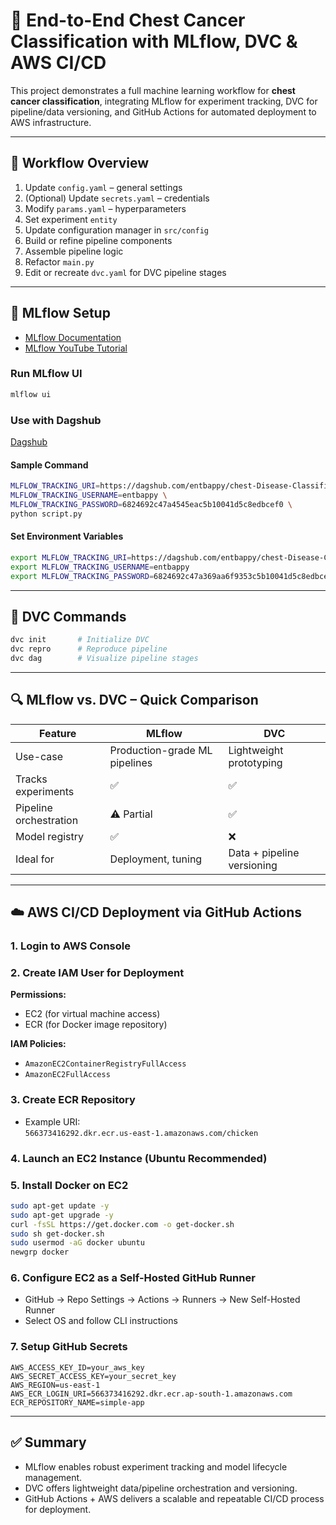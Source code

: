 
# 🧠 End-to-End Chest Cancer Classification with MLflow, DVC & AWS CI/CD

This project demonstrates a full machine learning workflow for **chest cancer classification**, integrating MLflow for experiment tracking, DVC for pipeline/data versioning, and GitHub Actions for automated deployment to AWS infrastructure.

---

## 🔁 Workflow Overview

1. Update `config.yaml` – general settings
2. (Optional) Update `secrets.yaml` – credentials
3. Modify `params.yaml` – hyperparameters
4. Set experiment `entity`
5. Update configuration manager in `src/config`
6. Build or refine pipeline components
7. Assemble pipeline logic
8. Refactor `main.py`
9. Edit or recreate `dvc.yaml` for DVC pipeline stages

---

## 🚀 MLflow Setup

- [MLflow Documentation](https://mlflow.org/docs/latest/index.html)
- [MLflow YouTube Tutorial](https://youtube.com/playlist?list=PLkz_y24mlSJZrqiZ4_cLUiP0CBN5wFmTb)

### Run MLflow UI

```bash
mlflow ui
```

### Use with Dagshub

[Dagshub](https://dagshub.com/)

#### Sample Command

```bash
MLFLOW_TRACKING_URI=https://dagshub.com/entbappy/chest-Disease-Classification-MLflow-DVC.mlflow \
MLFLOW_TRACKING_USERNAME=entbappy \
MLFLOW_TRACKING_PASSWORD=6824692c47a4545eac5b10041d5c8edbcef0 \
python script.py
```

#### Set Environment Variables

```bash
export MLFLOW_TRACKING_URI=https://dagshub.com/entbappy/chest-Disease-Classification-MLflow-DVC.mlflow
export MLFLOW_TRACKING_USERNAME=entbappy 
export MLFLOW_TRACKING_PASSWORD=6824692c47a369aa6f9353c5b10041d5c8edbcef0
```

---

## 📁 DVC Commands

```bash
dvc init       # Initialize DVC
dvc repro      # Reproduce pipeline
dvc dag        # Visualize pipeline stages
```

---

## 🔍 MLflow vs. DVC – Quick Comparison

| Feature                | MLflow                         | DVC                            |
|------------------------|--------------------------------|--------------------------------|
| Use-case               | Production-grade ML pipelines  | Lightweight prototyping        |
| Tracks experiments     | ✅                             | ✅                             |
| Pipeline orchestration | ⚠️ Partial                     | ✅                             |
| Model registry         | ✅                             | ❌                             |
| Ideal for              | Deployment, tuning             | Data + pipeline versioning     |

---

## ☁️ AWS CI/CD Deployment via GitHub Actions

### 1. Login to AWS Console

### 2. Create IAM User for Deployment

**Permissions:**
- EC2 (for virtual machine access)
- ECR (for Docker image repository)

**IAM Policies:**
- `AmazonEC2ContainerRegistryFullAccess`
- `AmazonEC2FullAccess`

### 3. Create ECR Repository

- Example URI:  
  `566373416292.dkr.ecr.us-east-1.amazonaws.com/chicken`

### 4. Launch an EC2 Instance (Ubuntu Recommended)

### 5. Install Docker on EC2

```bash
sudo apt-get update -y
sudo apt-get upgrade -y
curl -fsSL https://get.docker.com -o get-docker.sh
sudo sh get-docker.sh
sudo usermod -aG docker ubuntu
newgrp docker
```

### 6. Configure EC2 as a Self-Hosted GitHub Runner

- GitHub → Repo Settings → Actions → Runners → New Self-Hosted Runner
- Select OS and follow CLI instructions

### 7. Setup GitHub Secrets

```env
AWS_ACCESS_KEY_ID=your_aws_key
AWS_SECRET_ACCESS_KEY=your_secret_key
AWS_REGION=us-east-1
AWS_ECR_LOGIN_URI=566373416292.dkr.ecr.ap-south-1.amazonaws.com
ECR_REPOSITORY_NAME=simple-app
```

---

## ✅ Summary

- MLflow enables robust experiment tracking and model lifecycle management.
- DVC offers lightweight data/pipeline orchestration and versioning.
- GitHub Actions + AWS delivers a scalable and repeatable CI/CD process for deployment.
